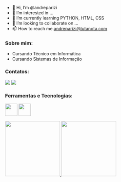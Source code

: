 - 👋 Hi, I’m @andreparizi
- 👀 I’m interested in ...
- 🌱 I’m currently learning PYTHON, HTML, CSS
- 💞️ I’m looking to collaborate on ...
- 📫 How to reach me andreparizi@tutanota.com


### Sobre mim:

- Cursando Técnico em Informática
- Cursando Sistemas de Informação

### Contatos:

<div>
<a href = "mailto:contato@seu-usuário-aqui"><img src="https://img.shields.io/badge/ProtonMail-8B89CC?style=for-the-badge&logo=protonmail&logoColor=white" target="_blank"></a>
<a href="https://www.linkedin.com/in/seu-usuário-linkedln-aqui" target="_blank"><img src="https://img.shields.io/badge/-LinkedIn-%230077B5?style=for-the-badge&logo=linkedin&logoColor=white" target="_blank"></a>   
</div>

<!---
andreparizi/andreparizi is a ✨ special ✨ repository because its `README.md` (this file) appears on your GitHub profile.
You can click the Preview link to take a look at your changes.
--->

### Ferramentas e Tecnologias:

<img src="https://cdn.jsdelivr.net/gh/devicons/devicon/icons/python/python-original-wordmark.svg" width="40" height="40" /> <img src="https://cdn.jsdelivr.net/gh/devicons/devicon/icons/linux/linux-original.svg" width="40" height="40" />
          
<div>
<a href="https://github.com/andreparizi">
<img height="180em" src="https://github-readme-stats.vercel.app/api/top-langs/?username=andreparizi&layout=compact&langs_count=7&theme=dracula"/>
<img height="180em" src="https://github-readme-stats.vercel.app/api?username=andreparizi&show_icons=true&theme=dracula&include_all_commits=true&count_private=true"/>
</div>
